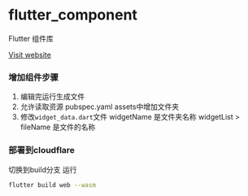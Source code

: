 # flutter_component

Flutter 组件库

[Visit website](https://flutter-component.pages.dev/)

### 增加组件步骤
1. 编辑完运行生成文件
2. 允许读取资源 pubspec.yaml assets中增加文件夹
3. 修改`widget_data.dart`文件
    widgetName 是文件夹名称
    widgetList > fileName 是文件的名称

### 部署到cloudflare
切换到build分支 运行
```sh
flutter build web --wasm
```
